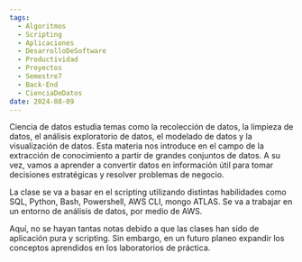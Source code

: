 ```yaml
---
tags:
  - Algoritmos
  - Scripting
  - Aplicaciones
  - DesarrolloDeSoftware
  - Productividad
  - Proyectos
  - Semestre7
  - Back-End
  - CienciaDeDatos
date: 2024-08-09
---
```

Ciencia de datos estudia temas como la recolección de datos, la limpieza de datos, el análisis exploratorio de datos, el modelado de datos y la visualización de datos. Esta materia nos introduce en el campo de la extracción de conocimiento a partir de grandes conjuntos de datos. A su vez, vamos a aprender a convertir datos en información útil para tomar decisiones estratégicas y resolver problemas de negocio.

La clase se va a basar en el scripting utilizando distintas habilidades como SQL, Python, Bash, Powershell, AWS CLI, mongo ATLAS.
Se va a trabajar en un entorno de análisis de datos, por medio de AWS.

Aquí, no se hayan tantas notas debido a que las clases han sido de aplicación pura y scripting. Sin embargo, en un futuro planeo expandir los conceptos aprendidos en los laboratorios de práctica.